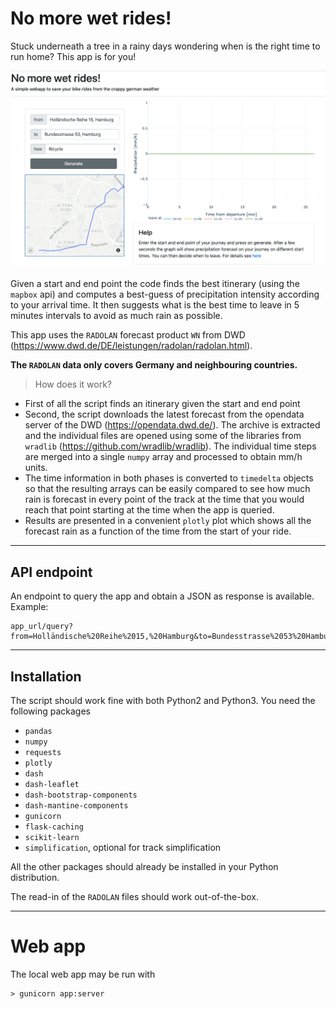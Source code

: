 # No more wet rides!
Stuck underneath a tree in a rainy days wondering when is the right time to run home? This app is for you! 

![](dashboard.png)

Given a start and end point the code finds the best itinerary (using the `mapbox` api) and computes a best-guess of precipitation intensity according to your arrival time. It then suggests what is the best time to leave in 5 minutes intervals to avoid as much rain as possible.

This app uses the `RADOLAN` forecast product `WN` from DWD (https://www.dwd.de/DE/leistungen/radolan/radolan.html).

**The `RADOLAN` data only covers Germany and neighbouring countries.**

> How does it work? 

- First of all the script finds an itinerary given the start and end point
- Second, the script downloads the latest forecast from the opendata server of the DWD (https://opendata.dwd.de/). The archive is extracted and the individual files are opened using some of the libraries from `wradlib` (https://github.com/wradlib/wradlib). The individual time steps are merged into a single `numpy` array and processed to obtain mm/h units. 
- The time information in both phases is converted to `timedelta` objects so that the resulting arrays can be easily compared to see how much rain is forecast in every point of the track at the time that you would reach that point starting at the time when the app is queried. 
- Results are presented in a convenient `plotly` plot which shows all the forecast rain as a function of the time from the start of your ride.

---

## API endpoint

An endpoint to query the app and obtain a JSON as response is available. Example:

```
app_url/query?from=Holländische%20Reihe%2015,%20Hamburg&to=Bundesstrasse%2053%20Hamburg
```

---

## Installation
The script should work fine with both Python2 and Python3. You need the following packages

- `pandas`
- `numpy`
- `requests`
- `plotly`
- `dash`
- `dash-leaflet`
- `dash-bootstrap-components`
- `dash-mantine-components`
- `gunicorn`
- `flask-caching`
- `scikit-learn`
- `simplification`, optional for track simplification

All the other packages should already be installed in your Python distribution. 

The read-in of the `RADOLAN` files should work out-of-the-box. 

---


# Web app

The local web app may be run with

    > gunicorn app:server
